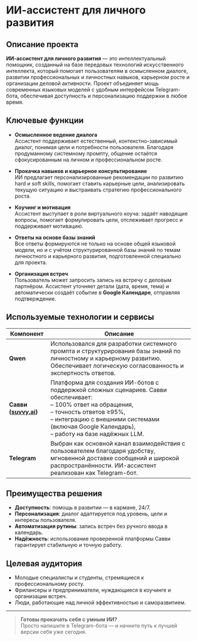 # ИИ-ассистент для личного развития

## Описание проекта

**ИИ-ассистент для личного развития** — это интеллектуальный помощник, созданный на базе передовых технологий искусственного интеллекта, который помогает пользователям в осмысленном диалоге, развитии профессиональных и личностных навыков, карьерном росте и организации деловой активности. Проект объединяет мощь современных языковых моделей с удобным интерфейсом Telegram-бота, обеспечивая доступность и персонализацию поддержки в любое время.

## Ключевые функции

- **Осмысленное ведение диалога**  
  Ассистент поддерживает естественный, контекстно-зависимый диалог, понимая цели и потребности пользователя. Благодаря продуманному системному промпту, общение остаётся сфокусированным на личном и профессиональном росте.

- **Прокачка навыков и карьерное консультирование**  
  ИИ предлагает персонализированные рекомендации по развитию hard и soft skills, помогает ставить карьерные цели, анализировать текущую ситуацию и выстраивать стратегию профессионального роста.

- **Коучинг и мотивация**  
  Ассистент выступает в роли виртуального коуча: задаёт наводящие вопросы, помогает формулировать цели, отслеживает прогресс и поддерживает мотивацию.

- **Ответы на основе базы знаний**  
  Все ответы формируются не только на основе общей языковой модели, но и с учётом структурированной базы знаний по темам личностного и карьерного развития, подготовленной специально для проекта.

- **Организация встреч**  
  Пользователь может запросить запись на встречу с деловым партнёром. Ассистент уточняет детали (дата, время, тема) и автоматически создаёт событие в **Google Календаре**, отправляя подтверждение.

## Используемые технологии и сервисы

| Компонент | Описание |
|----------|----------|
| **Qwen** | Использовался для разработки системного промпта и структурирования базы знаний по личностному и карьерному развитию. Обеспечивает логическую согласованность и экспертность ответов. |
| **Савви ([suvvy.ai](https://suvvy.ai/))** | Платформа для создания ИИ-ботов с поддержкой сложных сценариев. Савви обеспечивает:<br>– 100% ответ на обращения,<br>– точность ответов ≥95%,<br>– интеграцию с внешними системами (включая Google Календарь),<br>– работу на базе надёжных LLM. |
| **Telegram** | Выбран как основной канал взаимодействия с пользователем благодаря удобству, мгновенной доставке сообщений и широкой распространённости. ИИ-ассистент реализован как Telegram-бот. |

## Преимущества решения

- **Доступность**: помощь в развитии — в кармане, 24/7.
- **Персонализация**: диалог адаптируется под уровень, цели и интересы пользователя.
- **Автоматизация рутины**: запись встреч без ручного ввода в календарь.
- **Надёжность**: использование проверенной платформы Савви гарантирует стабильную и точную работу.

## Целевая аудитория

- Молодые специалисты и студенты, стремящиеся к профессиональному росту.
- Фрилансеры и предприниматели, нуждающиеся в коучинге и организации встреч.
- Люди, работающие над личной эффективностью и саморазвитием.

---

> **Готовы прокачать себя с умным ИИ?**  
> Просто напишите в Telegram-бота — и начните путь к лучшей версии себя уже сегодня.
